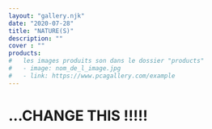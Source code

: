 ```yaml
---
layout: "gallery.njk"
date: "2020-07-28"
title: "NATURE(S)"
description: ""
cover : ""
products:
#   les images produits son dans le dossier "products"
#   - image: nom_de_l_image.jpg
#   - link: https://www.pcagallery.com/example
---
```

# ...CHANGE THIS !!!!! 
